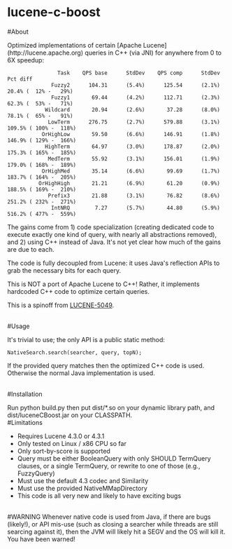 lucene-c-boost
==============

#About
<p>
Optimized implementations of certain [Apache Lucene](http://lucene.apache.org) queries in C++ (via JNI) for anywhere from 0 to 6X speedup:

                    Task    QPS base      StdDev    QPS comp      StdDev                Pct diff
                  Fuzzy2      104.31      (5.4%)      125.54      (2.1%)   20.4% (  12% -   29%)
                  Fuzzy1       69.44      (4.2%)      112.71      (2.3%)   62.3% (  53% -   71%)
                Wildcard       20.94      (2.6%)       37.28      (8.0%)   78.1% (  65% -   91%)
                 LowTerm      276.75      (2.7%)      579.88      (3.1%)  109.5% ( 100% -  118%)
               OrHighLow       59.50      (6.6%)      146.91      (1.8%)  146.9% ( 129% -  166%)
                HighTerm       64.97      (3.0%)      178.87      (2.0%)  175.3% ( 165% -  185%)
                 MedTerm       55.92      (3.1%)      156.01      (1.9%)  179.0% ( 168% -  189%)
               OrHighMed       35.14      (6.6%)       99.69      (1.7%)  183.7% ( 164% -  205%)
              OrHighHigh       21.21      (6.9%)       61.20      (0.9%)  188.5% ( 169% -  210%)
                 Prefix3       21.88      (3.1%)       76.82      (8.6%)  251.2% ( 232% -  271%)
                  IntNRQ        7.27      (5.7%)       44.80      (5.9%)  516.2% ( 477% -  559%)

The gains come from 1) code specialization (creating dedicated code to execute exactly one kind of query, with nearly all abstractions removed), and 2) using C++ instead of Java.  It's not yet clear how much of the gains are due to each.

The code is fully decoupled from Lucene: it uses Java's reflection APIs to grab the necessary bits for each query.

This is NOT a port of Apache Lucene to C++!  Rather, it implements hardcoded C++ code to optimize certain queries.

This is a spinoff from [LUCENE-5049](https://issues.apache.org/jira/browse/LUCENE-5049).

<br>
#Usage
<p>
It's trivial to use; the only API is a public static method:

    NativeSearch.search(searcher, query, topN);

If the provided query matches then the optimized C++ code is used. Otherwise the normal Java implementation is used.

<br>
#Installation
<p>
Run python build.py then put dist/*.so on your dynamic library path, and dist/luceneCBoost.jar on your CLASSPATH.

<br>
#Limitations
<br>

  * Requires Lucene 4.3.0 or 4.3.1
  * Only tested on Linux / x86 CPU so far
  * Only sort-by-score is supported
  * Query must be either BooleanQuery with only SHOULD TermQuery clauses, or a single TermQuery, or rewrite to one of those (e.g., FuzzyQuery)
  * Must use the default 4.3 codec and Similarity
  * Must use the provided NativeMMapDirectory
  * This code is all very new and likely to have exciting bugs

<br>
#WARNING
Whenever native code is used from Java, if there are bugs (likely!), or API mis-use (such as closing a searcher while threads are still searcing against it), then the JVM will likely hit a SEGV and the OS will kill it.  You have been warned!